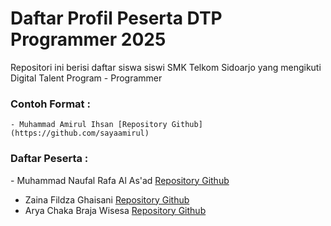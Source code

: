 # Daftar Profil Peserta DTP Programmer 2025

Repositori ini berisi daftar siswa siswi SMK Telkom Sidoarjo yang mengikuti Digital Talent Program - Programmer

### Contoh Format :

`⁠- ⁠Muhammad Amirul Ihsan [Repository Github](https://github.com/sayaamirul)`

### Daftar Peserta :
⁠- ⁠Muhammad Naufal Rafa Al As'ad [Repository Github](https://github.com/Falrafa4)
- Zaina Fildza Ghaisani [Repository Github](https://github.com/zainafldzG/belaajr-python.git)
- Arya Chaka Braja Wisesa [Repository Github](https://github.com/AryaVira)

